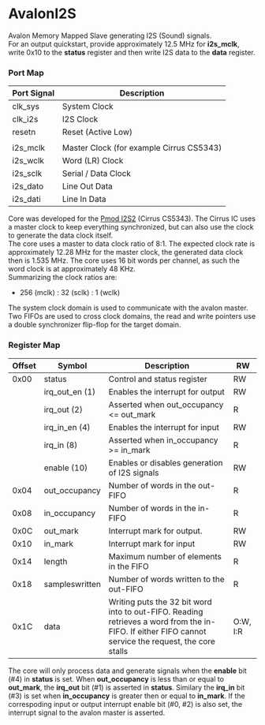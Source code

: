 # AvalonI2S

Avalon Memory Mapped Slave generating I2S (Sound) signals.  
For an output quickstart, provide approximately 12.5 MHz for **i2s_mclk**, write 0x10 to the **status** register and then write I2S data to the **data** register.
### Port Map

| Port Signal | Description |
| - | - |
| clk_sys | System Clock |
| clk_i2s | I2S Clock |
| resetn | Reset (Active Low) |
| | |
| i2s_mclk | Master Clock (for example Cirrus CS5343) |
| i2s_wclk | Word (LR) Clock |
| i2s_sclk | Serial / Data Clock |
| i2s_dato | Line Out Data |
| i2s_dati | Line In Data |

Core was developed for the [Pmod I2S2](https://digilent.com/reference/pmod/pmodi2s2/start) (Cirrus CS5343). The Cirrus IC uses a master clock to keep everything synchronized, but can also use the clock to generate the data clock itself.  
The core uses a master to data clock ratio of 8:1. The expected clock rate is approximately 12.28 MHz for the master clock, the generated data clock then is 1.535 MHz. The core uses 16 bit words per channel, as such the word clock is at approximately 48 KHz.  
Summarizing the clock ratios are:  
* 256 (mclk) : 32 (sclk) : 1 (wclk)

The system clock domain is used to communicate with the avalon master. Two FIFOs are used to cross clock domains, the read and write pointers use a double synchronizer flip-flop for the target domain.

### Register Map

| Offset | Symbol | Description | RW |
| - | - | - | - |
| 0x00 | status | Control and status register | RW |
| | irq_out_en (1)| Enables the interrupt for output | RW
| | irq_out (2) | Asserted when out_occupancy <= out_mark | R
| | irq_in_en (4) | Enables the interrupt for input | RW
| | irq_in (8) | Asserted when in_occupancy >= in_mark | R
| | enable (10) | Enables or disables generation of I2S signals| RW
| 0x04 | out_occupancy | Number of words in the out-FIFO | R
| 0x08 | in_occupancy | Number of words in the in-FIFO | R
| 0x0C | out_mark| Interrupt mark for output. | RW
| 0x10 | in_mark| Interrupt mark for input | RW
| 0x14 | length | Maximum number of elements in the FIFO | R
| 0x18 | sampleswritten | Number of words written to the out-FIFO | R
| 0x1C | data | Writing puts the 32 bit word into to out-FIFO. Reading retrieves a word from the in-FIFO. If either FIFO cannot service the request, the core stalls | O:W, I:R

The core will only process data and generate signals when the **enable** bit (#4) in **status** is set. When **out_occupancy** is less than or equal to **out_mark**, the **irq_out** bit (#1) is asserted in **status**. Similary the **irq_in** bit (#3) is set when **in_occupancy** is greater then or equal to **in_mark**. If the correspoding input or output interrupt enable bit (#0, #2) is also set, the interrupt signal to the avalon master is asserted.
